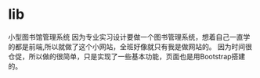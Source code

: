 # lib
小型图书馆管理系统
因为专业实习设计要做一个图书管理系统，想着自己一直学的都是前端,所以就做了这个小网站，全班好像就只有我是做网站的。
因为时间很仓促，所以做的很简单，只是实现了一些基本功能，页面也是用Bootstrap搭建的。
